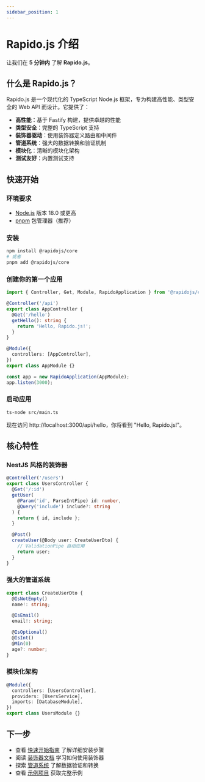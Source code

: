 ```yaml
---
sidebar_position: 1
---
```


# Rapido.js 介绍

让我们在 **5 分钟内** 了解 **Rapido.js**。

## 什么是 Rapido.js？

Rapido.js 是一个现代化的 TypeScript Node.js 框架，专为构建高性能、类型安全的 Web API 而设计。它提供了：

- **高性能**：基于 Fastify 构建，提供卓越的性能
- **类型安全**：完整的 TypeScript 支持
- **装饰器驱动**：使用装饰器定义路由和中间件
- **管道系统**：强大的数据转换和验证机制
- **模块化**：清晰的模块化架构
- **测试友好**：内置测试支持

## 快速开始

### 环境要求

- [Node.js](https://nodejs.org/en/download/) 版本 18.0 或更高
- [pnpm](https://pnpm.io/) 包管理器（推荐）

### 安装

```bash
npm install @rapidojs/core
# 或者
pnpm add @rapidojs/core
```

### 创建你的第一个应用

```typescript
import { Controller, Get, Module, RapidoApplication } from '@rapidojs/core';

@Controller('/api')
export class AppController {
  @Get('/hello')
  getHello(): string {
    return 'Hello, Rapido.js!';
  }
}

@Module({
  controllers: [AppController],
})
export class AppModule {}

const app = new RapidoApplication(AppModule);
app.listen(3000);
```

### 启动应用

```bash
ts-node src/main.ts
```

现在访问 http://localhost:3000/api/hello，你将看到 "Hello, Rapido.js!"。

## 核心特性

### NestJS 风格的装饰器

```typescript
@Controller('/users')
export class UsersController {
  @Get('/:id')
  getUser(
    @Param('id', ParseIntPipe) id: number,
    @Query('include') include?: string
  ) {
    return { id, include };
  }

  @Post()
  createUser(@Body user: CreateUserDto) {
    // ValidationPipe 自动应用
    return user;
  }
}
```

### 强大的管道系统

```typescript
export class CreateUserDto {
  @IsNotEmpty()
  name!: string;

  @IsEmail()
  email!: string;

  @IsOptional()
  @IsInt()
  @Min(0)
  age?: number;
}
```

### 模块化架构

```typescript
@Module({
  controllers: [UsersController],
  providers: [UsersService],
  imports: [DatabaseModule],
})
export class UsersModule {}
```

## 下一步

- 查看 [快速开始指南](./getting-started) 了解详细安装步骤
- 阅读 [装饰器文档](./decorators) 学习如何使用装饰器
- 探索 [管道系统](./pipes) 了解数据验证和转换
- 查看 [示例项目](https://github.com/rapidojs/rapidojs/tree/main/apps/example-api) 获取完整示例
